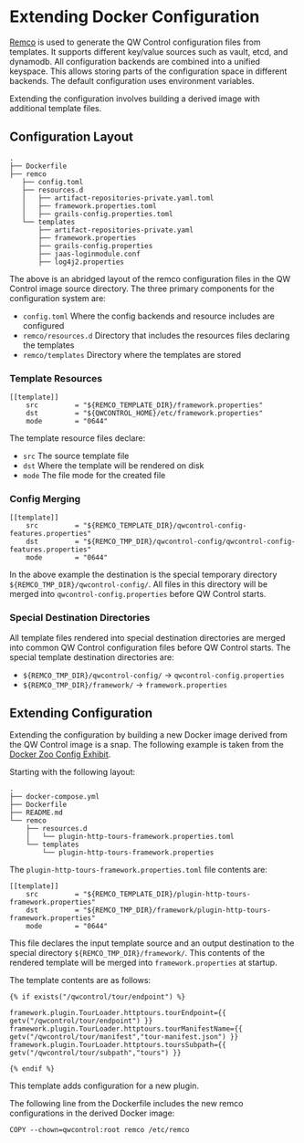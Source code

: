 # Extending Docker Configuration

[Remco](https://github.com/HeavyHorst/remco) is used to generate the QW Control
configuration files from templates. It supports different key/value sources such as vault, etcd, and dynamodb.
All configuration backends are combined into a unified keyspace. This allows storing parts of the
configuration space in different backends. The default configuration uses environment variables.

Extending the configuration involves building a derived image
with additional template files.

## Configuration Layout
```
.
├── Dockerfile
├── remco
   ├── config.toml
   ├── resources.d
   │   ├── artifact-repositories-private.yaml.toml
   │   ├── framework.properties.toml
   │   ├── grails-config.properties.toml
   └── templates
       ├── artifact-repositories-private.yaml
       ├── framework.properties
       ├── grails-config.properties
       ├── jaas-loginmodule.conf
       ├── log4j2.properties
```
The above is an abridged layout of the remco configuration files in the QW Control image source directory.
The three primary components for the configuration system are:
- `config.toml` Where the config backends and resource includes are configured
- `remco/resources.d` Directory that includes the resources files declaring the templates
- `remco/templates` Directory where the templates are stored

### Template Resources
```
[[template]]
    src         = "${REMCO_TEMPLATE_DIR}/framework.properties"
    dst         = "${QWCONTROL_HOME}/etc/framework.properties"
    mode        = "0644"
```
The template resource files declare:
- `src` The source template file
- `dst` Where the template will be rendered on disk
- `mode` The file mode for the created file

### Config Merging
```
[[template]]
    src         = "${REMCO_TEMPLATE_DIR}/qwcontrol-config-features.properties"
    dst         = "${REMCO_TMP_DIR}/qwcontrol-config/qwcontrol-config-features.properties"
    mode        = "0644"
```
In the above example the destination is the special temporary directory `${REMCO_TMP_DIR}/qwcontrol-config/`.
All files in this directory will be merged into `qwcontrol-config.properties` before QW Control starts.

### Special Destination Directories
All template files rendered into special destination directories
are merged into common QW Control configuration files before QW Control starts.
The special template destination directories are:
- `${REMCO_TMP_DIR}/qwcontrol-config/` -> `qwcontrol-config.properties`
- `${REMCO_TMP_DIR}/framework/` -> `framework.properties`


## Extending Configuration
Extending the configuration by building a new Docker image derived from the QW Control image is a snap.
The following example is taken from the [Docker Zoo Config Exhibit](https://github.com/qwcontrol/docker-zoo/tree/master/config).

Starting with the following layout:
```
.
├── docker-compose.yml
├── Dockerfile
├── README.md
└── remco
    ├── resources.d
    │   └── plugin-http-tours-framework.properties.toml
    └── templates
        └── plugin-http-tours-framework.properties
```

The `plugin-http-tours-framework.properties.toml` file contents are:
```
[[template]]
    src         = "${REMCO_TEMPLATE_DIR}/plugin-http-tours-framework.properties"
    dst         = "${REMCO_TMP_DIR}/framework/plugin-http-tours-framework.properties"
    mode        = "0644"
```
This file declares the input template source and an output destination to the special
directory `${REMCO_TMP_DIR}/framework/`. This contents of the rendered template will
be merged into `framework.properties` at startup.

The template contents are as follows:
```
{% if exists("/qwcontrol/tour/endpoint") %}

framework.plugin.TourLoader.httptours.tourEndpoint={{ getv("/qwcontrol/tour/endpoint") }}
framework.plugin.TourLoader.httptours.tourManifestName={{ getv("/qwcontrol/tour/manifest","tour-manifest.json") }}
framework.plugin.TourLoader.httptours.toursSubpath={{ getv("/qwcontrol/tour/subpath","tours") }}

{% endif %}
```
This template adds configuration for a new plugin.

The following line from the Dockerfile includes the new remco configurations in the derived Docker image:
```
COPY --chown=qwcontrol:root remco /etc/remco
```